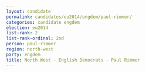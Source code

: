 ```yaml
---
layout: candidate
permalink: candidates/eu2014/engdem/paul-rimmer/
categories: candidate engdem
election: eu2014
list-rank: 2
list-rank-ordinal: 2nd
person: paul-rimmer
region: north-west
party: engdem
title: North West - English Democrats - Paul Rimmer
---
```

